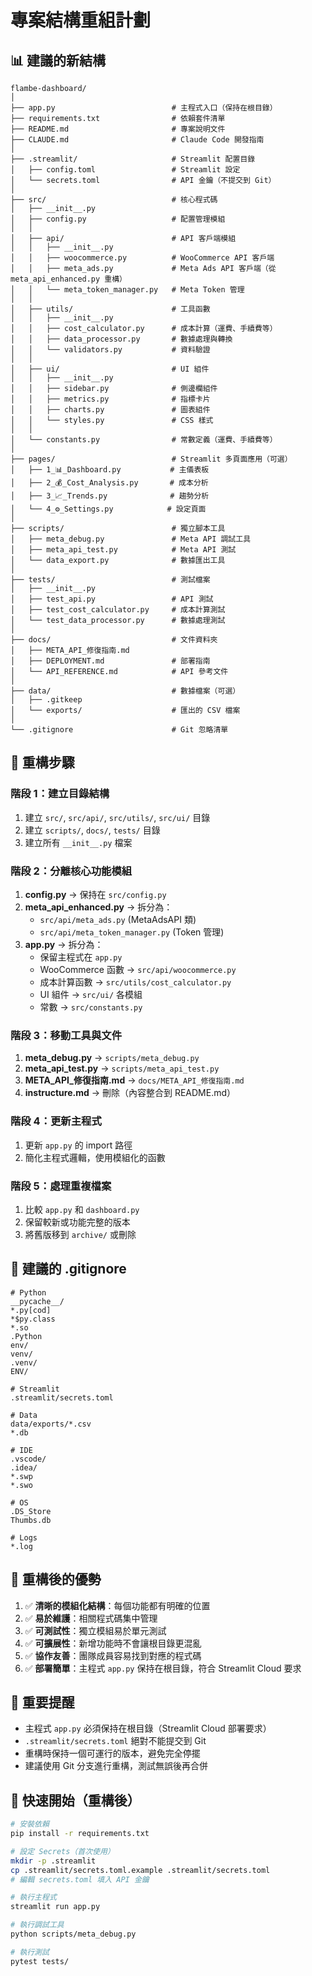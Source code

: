 # 專案結構重組計劃

## 📊 建議的新結構

```
flambe-dashboard/
│
├── app.py                          # 主程式入口（保持在根目錄）
├── requirements.txt                # 依賴套件清單
├── README.md                       # 專案說明文件
├── CLAUDE.md                       # Claude Code 開發指南
│
├── .streamlit/                     # Streamlit 配置目錄
│   ├── config.toml                 # Streamlit 設定
│   └── secrets.toml                # API 金鑰（不提交到 Git）
│
├── src/                            # 核心程式碼
│   ├── __init__.py
│   ├── config.py                   # 配置管理模組
│   │
│   ├── api/                        # API 客戶端模組
│   │   ├── __init__.py
│   │   ├── woocommerce.py          # WooCommerce API 客戶端
│   │   ├── meta_ads.py             # Meta Ads API 客戶端（從 meta_api_enhanced.py 重構）
│   │   └── meta_token_manager.py   # Meta Token 管理
│   │
│   ├── utils/                      # 工具函數
│   │   ├── __init__.py
│   │   ├── cost_calculator.py      # 成本計算（運費、手續費等）
│   │   ├── data_processor.py       # 數據處理與轉換
│   │   └── validators.py           # 資料驗證
│   │
│   ├── ui/                         # UI 組件
│   │   ├── __init__.py
│   │   ├── sidebar.py              # 側邊欄組件
│   │   ├── metrics.py              # 指標卡片
│   │   ├── charts.py               # 圖表組件
│   │   └── styles.py               # CSS 樣式
│   │
│   └── constants.py                # 常數定義（運費、手續費等）
│
├── pages/                          # Streamlit 多頁面應用（可選）
│   ├── 1_📊_Dashboard.py           # 主儀表板
│   ├── 2_💰_Cost_Analysis.py       # 成本分析
│   ├── 3_📈_Trends.py              # 趨勢分析
│   └── 4_⚙️_Settings.py            # 設定頁面
│
├── scripts/                        # 獨立腳本工具
│   ├── meta_debug.py               # Meta API 調試工具
│   ├── meta_api_test.py            # Meta API 測試
│   └── data_export.py              # 數據匯出工具
│
├── tests/                          # 測試檔案
│   ├── __init__.py
│   ├── test_api.py                 # API 測試
│   ├── test_cost_calculator.py     # 成本計算測試
│   └── test_data_processor.py      # 數據處理測試
│
├── docs/                           # 文件資料夾
│   ├── META_API_修復指南.md
│   ├── DEPLOYMENT.md               # 部署指南
│   └── API_REFERENCE.md            # API 參考文件
│
├── data/                           # 數據檔案（可選）
│   ├── .gitkeep
│   └── exports/                    # 匯出的 CSV 檔案
│
└── .gitignore                      # Git 忽略清單
```

## 🔄 重構步驟

### 階段 1：建立目錄結構
1. 建立 `src/`, `src/api/`, `src/utils/`, `src/ui/` 目錄
2. 建立 `scripts/`, `docs/`, `tests/` 目錄
3. 建立所有 `__init__.py` 檔案

### 階段 2：分離核心功能模組
1. **config.py** → 保持在 `src/config.py`
2. **meta_api_enhanced.py** → 拆分為：
   - `src/api/meta_ads.py` (MetaAdsAPI 類)
   - `src/api/meta_token_manager.py` (Token 管理)
3. **app.py** → 拆分為：
   - 保留主程式在 `app.py`
   - WooCommerce 函數 → `src/api/woocommerce.py`
   - 成本計算函數 → `src/utils/cost_calculator.py`
   - UI 組件 → `src/ui/` 各模組
   - 常數 → `src/constants.py`

### 階段 3：移動工具與文件
1. **meta_debug.py** → `scripts/meta_debug.py`
2. **meta_api_test.py** → `scripts/meta_api_test.py`
3. **META_API_修復指南.md** → `docs/META_API_修復指南.md`
4. **instructure.md** → 刪除（內容整合到 README.md）

### 階段 4：更新主程式
1. 更新 `app.py` 的 import 路徑
2. 簡化主程式邏輯，使用模組化的函數

### 階段 5：處理重複檔案
1. 比較 `app.py` 和 `dashboard.py`
2. 保留較新或功能完整的版本
3. 將舊版移到 `archive/` 或刪除

## 📝 建議的 .gitignore

```gitignore
# Python
__pycache__/
*.py[cod]
*$py.class
*.so
.Python
env/
venv/
.venv/
ENV/

# Streamlit
.streamlit/secrets.toml

# Data
data/exports/*.csv
*.db

# IDE
.vscode/
.idea/
*.swp
*.swo

# OS
.DS_Store
Thumbs.db

# Logs
*.log
```

## 🎯 重構後的優勢

1. ✅ **清晰的模組化結構**：每個功能都有明確的位置
2. ✅ **易於維護**：相關程式碼集中管理
3. ✅ **可測試性**：獨立模組易於單元測試
4. ✅ **可擴展性**：新增功能時不會讓根目錄更混亂
5. ✅ **協作友善**：團隊成員容易找到對應的程式碼
6. ✅ **部署簡單**：主程式 `app.py` 保持在根目錄，符合 Streamlit Cloud 要求

## 📌 重要提醒

- 主程式 `app.py` 必須保持在根目錄（Streamlit Cloud 部署要求）
- `.streamlit/secrets.toml` 絕對不能提交到 Git
- 重構時保持一個可運行的版本，避免完全停擺
- 建議使用 Git 分支進行重構，測試無誤後再合併

## 🚀 快速開始（重構後）

```bash
# 安裝依賴
pip install -r requirements.txt

# 設定 Secrets（首次使用）
mkdir -p .streamlit
cp .streamlit/secrets.toml.example .streamlit/secrets.toml
# 編輯 secrets.toml 填入 API 金鑰

# 執行主程式
streamlit run app.py

# 執行調試工具
python scripts/meta_debug.py

# 執行測試
pytest tests/
```